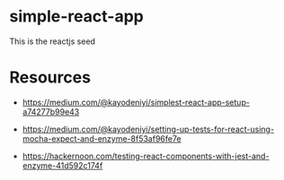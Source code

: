 # simple-react-app
This is the reactjs seed

# Resources
- https://medium.com/@kayodeniyi/simplest-react-app-setup-a74277b99e43
- https://medium.com/@kayodeniyi/setting-up-tests-for-react-using-mocha-expect-and-enzyme-8f53af96fe7e

- https://hackernoon.com/testing-react-components-with-jest-and-enzyme-41d592c174f


